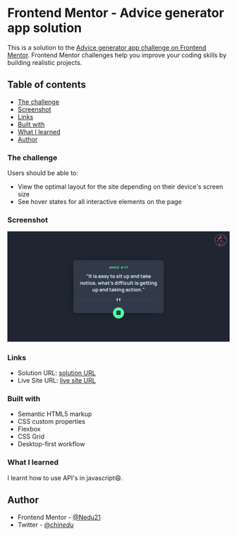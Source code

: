 # Frontend Mentor - Advice generator app solution

This is a solution to the [Advice generator app challenge on Frontend Mentor](https://www.frontendmentor.io/challenges/advice-generator-app-QdUG-13db). Frontend Mentor challenges help you improve your coding skills by building realistic projects.

## Table of contents

- [The challenge](#the-challenge)
- [Screenshot](#screenshot)
- [Links](#links)
- [Built with](#built-with)
- [What I learned](#what-i-learned)
- [Author](#author)

### The challenge

Users should be able to:

- View the optimal layout for the site depending on their device's screen size
- See hover states for all interactive elements on the page

### Screenshot

![](/images/advice.png)

### Links

- Solution URL: [solution URL](https://github.com/Nedu21/advice-generator)
- Live Site URL: [live site URL](https://advice-generator-nedu.netlify.app/)

### Built with

- Semantic HTML5 markup
- CSS custom properties
- Flexbox
- CSS Grid
- Desktop-first workflow

### What I learned

I learnt how to use API's in javascript😄.

## Author

- Frontend Mentor - [@Nedu21](https://www.frontendmentor.io/profile/Nedu21)
- Twitter - [@chi*nedu*](https://twitter.com/chi_nedu_)
